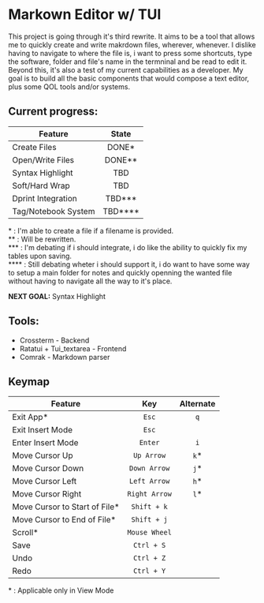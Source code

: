 # Markown Editor w/ TUI

This project is going through it's third rewrite. It aims to be a tool that allows me to quickly create and write makrdown files, wherever, whenever.
I dislike having to navigate to where the file is, i want to press some shortcuts, type the software, folder and file's name in the termninal and be read to edit it.\
Beyond this, it's also a test of my current capabilities as a developer. My goal is to build all the basic components that would compose a text editor, plus some QOL tools and/or systems.

## Current progress:

| Feature             |  State  |
| ------------------- | :-----: |
| Create Files        |  DONE*  |
| Open/Write Files    | DONE**  |
| Syntax Highlight    |   TBD   |
| Soft/Hard Wrap      |   TBD   |
| Dprint Integration  | TBD***  |
| Tag/Notebook System | TBD**** |

\* : I'm able to create a file if a filename is provided.\
\*\* : Will be rewritten. \
\*\*\* : I'm debating if i should integrate, i do like the ability to quickly fix my tables upon saving.\
\*\*\*\* : Still debating wheter i should support it, i do want to have some way to setup a main folder for notes and quickly openning the wanted file without having to navigate all the way to it's place.

**NEXT GOAL:** Syntax Highlight

## Tools:

- Crossterm - Backend
- Ratatui + Tui_textarea - Frontend
- Comrak - Markdown parser

## Keymap

| Feature                       |      Key      | Alternate |
| ----------------------------- | :-----------: | :-------: |
| Exit App*                     |     `Esc`     |    `q`    |
| Exit Insert Mode              |     `Esc`     |           |
| Enter Insert Mode             |    `Enter`    |    `i`    |
| Move Cursor Up                |  `Up Arrow`   |   `k`*    |
| Move Cursor Down              | `Down Arrow`  |   `j`*    |
| Move Cursor Left              | `Left Arrow`  |   `h`*    |
| Move Cursor Right             | `Right Arrow` |   `l`*    |
| Move Cursor to Start of File* |  `Shift + k`  |           |
| Move Cursor to End of File*   |  `Shift + j`  |           |
| Scroll*                       | `Mouse Wheel` |           |
| Save                          |  `Ctrl + S`   |           |
| Undo                          |  `Ctrl + Z`   |           |
| Redo                          |  `Ctrl + Y`   |           |

\* : Applicable only in View Mode
